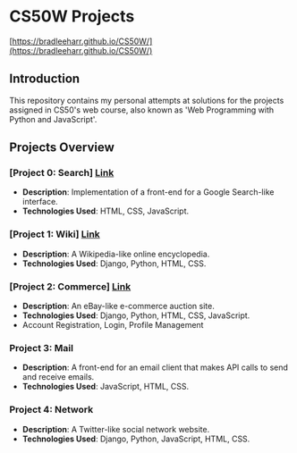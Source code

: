 # CS50W Projects 
[https://bradleeharr.github.io/CS50W/](https://bradleeharr.github.io/CS50W/)

## Introduction

This repository contains my personal attempts at solutions for the projects assigned in CS50's web course, also known as 'Web Programming with Python and JavaScript'. 

## Projects Overview

### [Project 0: Search] [Link](https://bradleeharr.github.io/CS50W/Project0)
- **Description**: Implementation of a front-end for a Google Search-like interface.
- **Technologies Used**: HTML, CSS, JavaScript.

### [Project 1: Wiki] [Link](https://bradleeharr.github.io/CS50W/Project1)
- **Description**: A Wikipedia-like online encyclopedia.
- **Technologies Used**: Django, Python, HTML, CSS.

### [Project 2: Commerce] [Link](https://bradleeharr.github.io/CS50W/Project2)
- **Description**: An eBay-like e-commerce auction site.
- **Technologies Used**: Django, Python, HTML, CSS, JavaScript.
- Account Registration, Login, Profile Management

### Project 3: Mail
- **Description**: A front-end for an email client that makes API calls to send and receive emails.
- **Technologies Used**: JavaScript, HTML, CSS.

### Project 4: Network
- **Description**: A Twitter-like social network website.
- **Technologies Used**: Django, Python, JavaScript, HTML, CSS.
